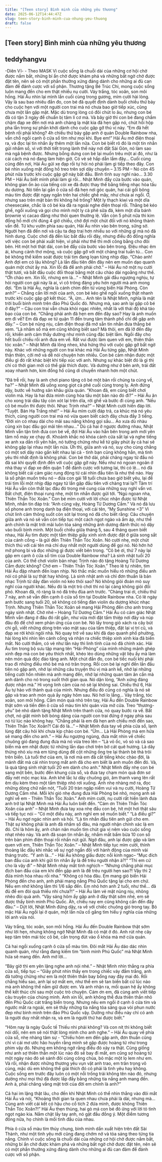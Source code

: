 ```yaml
---
title: "[Teen story] Bình minh của những yêu thương"
date: 2025-06-12T14:44:47Z
slug: teen-story-binh-minh-cua-nhung-yeu-thuong
draft: false
---
```


## [Teen story] Bình minh của những yêu thương

## teddyhangvu

-Diên Vĩ- - Theo MASK
Vì cuộc sống là chuỗi dài của những cơ hội chờ được nắm bắt, những bí ẩn chờ được khám phá và những bất ngờ chờ được đặt tên, nên sẽ có một phần thưởng xứng đáng dành cho những ai đủ can đảm để đánh cược với số phận.
Thương tặng Bé Trúc Chi, mong cuộc sống luôn mang đến cho em thật nhiều nụ cười.
Váy trắng, tóc xoăn, son môi hồng. Hải Âu nhìn lại mình lần cuối cùng trong gương, mỉm cười hài lòng. Vậy là sau bao nhiêu đắn đo, con bé đã quyết định dành buổi chiều thứ bảy cho cuộc hẹn với một người con trai mà nó chưa bao giờ tiếp xúc, cũng chưa một lần gặp mặt. Mặc dù trong lòng có đôi chút lo âu, nhưng con bé đã có tận 3 ngày để chuẩn bị tâm lí cơ mà. Và bây giờ thì con bé đang chầm chậm đạp xe đến nơi mà anh chàng lạ mặt kia đã hẹn gặp nó, chút hồi hộp pha lẫn trong sự phấn khởi dành cho cuộc gặp gỡ thú vị này. 
“Em đã hết bệnh rồi phải không? 4h chiều thứ bảy gặp anh ở quán Double Rainbow nha, vẫn chỗ ngồi cạnh ô cửa sổ tím như mọi khi. Bye em!”
Hải Âu mở điện thoại ra, và đọc lại tin nhắn ấy thêm một lần nữa. Con bé biết rõ đó là một tin nhắn gửi nhầm số, vì với thời tiết trong lành thế này nơi đất Sài Gòn, nó làm sao mà ngã bệnh được. Nhưng bỗng dưng con bé lại muốn trêu một ai đó, như là cái cách mà nó đang làm hiện giờ. Có vẻ sẽ hấp dẫn lắm đây…
Cuối cùng cũng đến nơi, Hải Âu gửi xe đạp rồi tự hỏi nó phải làm gì tiếp theo đây. Con bé nhìn xuống mặt đồng hồ treo trên sợi dây chuyền – 3.15 PM – Nó còn 45 phút nữa trước khi cuộc gặp gỡ này bắt đầu. Bình tĩnh suy nghĩ nào…
3.30 PM – Hải Âu biết mình phải làm gì rồi…
Nhật Minh đẩy cửa bước vào quán, không gian ồn ào của tiếng còi xe đã được thay thế bằng tiếng nhạc hòa tấu du dương. Nó tiến lại gần ô cửa sổ đã hẹn nơi góc quán, hai cái gối bông màu tím được đặt ngay ngắn trên hai chiếc ghế mây, như chưa ai ngồi. Ơ, nhưng sao trên mặt bàn thì không hề trống? Một ly thạch kiwi và một dĩa cheesecake, chắc là cô bé kia đã ra ngoài nghe điện thoại rồi. Thằng bé kéo ghế, ngồi xuống và gọi cho mình một ly cà phê sữa đá, kèm một dĩa bánh brownie vị cacao đắng như thói quen thường lệ. Vẫn còn 5 phút nữa thì kim đồng hồ mới chỉ đúng 4 giờ chiều, chờ đợi một chút đối với nó không thành vấn đề.
Từ khu vườn phía sau quán, Hải Âu nhìn vào bên trong, sững sờ. Người hẹn đã đến nơi và cậu ta đẹp trai hơn nhiều so với những gì mà nó đã hình dung. Cuộc chơi đã đến lúc bắt đầu rồi đây, nhưng điều đó đồng nghĩa với việc con bé phải xuất hiện, vì phải như thế thì mới công bằng cho đôi bên. Hít một hơi thật dài, con bé đẩy cửa bước vào bên trong. Điệu nhạc êm ái, khung cảnh thơ mộng, và cuộc gặp gỡ với một chàng trai tuấn tú… Con bé không thể kiểm soát được trái tim đang loạn từng nhịp đập.
“Chào anh! Anh đợi em có lâu không? Là lần đầu tiên đến đây nên em muốn dạo quanh quán một chút ấy mà. Xin lỗi đã để anh phải chờ.” – Hải Âu nở một nụ cười thật tươi, và bắt đầu cuộc đối thoại bằng một câu chào dài ngoằng như thế. 
“Ơh chào em. Xin lỗi, nhưng em là…” – Nhật Minh gãi đầu ngượng nghịu, tự hỏi người con gái này là ai, vì cô trông đáng yêu hơn người mà anh mong đợi.
“Em là Hải Âu, nghĩa là cánh chim đến từ vùng biển Hải Phòng. Còn anh?” – Chẳng cần lời mời của anh, con bé kéo ghế ngồi xuống thật nhanh trước khi cuộc gặp gỡ kết thúc.
“À, ừm… Anh tên là Nhật Minh, nghĩa là mặt trời buổi bình minh trên đảo Phú Quốc đó. Nhưng mà, sao anh lại gặp cô bé ở đây?” – Cậu con trai vẫn chưa khỏi ngạc nhiên, nhất là với thái độ khá táo bạo của con bé.
“Chẳng phải anh đã hẹn em đến đây sao? Hay là anh muốn em đi về? Em đã đạp xe từ quận 11 đến trung tâm thành phố chỉ để gặp anh đấy.” – Con bé nũng nịu, cầm điện thoại đã mở sẵn tin nhắn đưa thằng bé xem.
“Là nhầm số mà em cũng không biết sao? Mà thôi, em đã lỡ đến đây rồi, khiến anh cảm thấy dường như mình cũng đặc biệt lắm. Ngồi đây cho hết buổi chiều rồi anh đưa em về. Rất vui được làm quen với em, thiên thần tóc xoăn.” – Nhật Minh đá lông nheo, khá hứng thú với cuộc gặp gỡ bất ngờ này.
Khác với những người con trai khác mà Hải Âu từng gặp, Nhật Minh thân thiện, cởi mở và dễ nói chuyện hơn nhiều. Con bé cảm nhận được một điều gì đó rất khác biệt khi tiếp xúc với anh. Nhưng sự khác biệt đó là gì thì chỉ có thời gian mới có thể giải thích được. Và dường như ở bên anh, trái đất xoay nhanh hơn, kim đồng hồ cũng di chuyển nhanh hơn một chút.
 
“Đã trễ rồi, hay là anh chơi piano tặng cô bé một bản rồi chúng ta cùng về, ha?” – Nhật Minh đã uống xong giọt cà phê cuối cùng trong ly. Anh đứng dậy, bước về hướng sân khâu giữa quán.
“Khoan đã, em cũng biết chơi violin mà. Hay là hai đứa mình cùng hòa tấu một bản nào đó đi?” – Hải Âu ăn cho xong trái dâu tây còn xót lại trên dĩa, rời ghế và bước đi cùng anh.
“Nếu cô bé muốn thì được thôi. Nhạc Trịnh nha?” – Nhật Minh cười hiền đáp lời.
“Tuyệt. Bản Hạ Trắng nhé!” – Hải Âu mỉm cười đáp trả, ca khúc mà nó yêu thích, cùng người con trai mà nó vừa quen biết cách đây chưa đầy 3 tiếng.
“Đời xin có nhau dài cho mãi sau nắng không gọi sầu…
Áo xưa dù nhàu cũng xin bạc đầu gọi mãi tên nhau…”
Dù cả hai ở ngược đường nhau, Nhật Minh vẫn tận tình đưa con bé về, đợi Hải Âu vào hẳn bên trong anh mới yên tâm nổ máy xe chạy đi. Khoảnh khắc nó khóa cánh cửa sắt lại và nghe tiếng xe anh xa dần rồi yên hẳn, nó tưởng chừng như kể từ giây phút ấy cả hai sẽ không gặp lại nhau một lần nừa. Ừh thì, giữa anh và nó, suy cho cùng chẳng có một sơi dây nào gắn kết nhau lại cả - tình bạn cũng không hẳn, mà tình yêu thì nhất định là không phải. 
Con bé thở dài, phải chăng ngay từ đầu nó đã sai khi quyết định đến với cuộc gặp gỡ này. Nếu như nó ngoan ngoãn ở nhà thay vì đạp xe đến quận 1 để đánh cược với tương lai, thì có lẽ… nó đã không biết cái cảm giác rung động từ cái nhìn đầu tiên là như thế nào. Hay là số phận muốn trêu nó – đứa con gái 18 tuổi chưa bao giờ biết yêu, lại để trái tim lỗi một nhịp đập ngay từ lần gặp đầu tiên với chàng trai lạ?! 
Tâm trí Hải Âu vẫn còn thất lạc đâu đó trong mê cung của những suy nghĩ vẩn vơ. Bất chợt, điện thoại rung nhẹ, một tin nhắn được gửi tới.
“Ngủ ngoan nha, Thiên Thần Tóc Xoăn.”
Con bé mỉm cười với lời chúc nhận được từ Nhật Minh, nhắn tin đáp trả: “Anh cũng vậy, Hoàng Tử Dương Cầm.” Và nó đã lưu số phone anh trong danh bạ điện thoại, với cái tên, “My Sunshine <3” Vì chút linh cảm thông suốt còn sót lại trong nó đã cho biết rằng: Câu chuyện giữa anh và nó sẽ vẫn còn tiếp tục một cách ngọt ngào và ấm áp, như thể anh chính là mặt trời mãi luôn tỏa sáng những ánh dương đánh thức nó dậy vào buổi bình minh. 
Một buổi chiều giữa tháng 5, sau 4 tháng quen biết nhau, Hải Âu tìm được một tấm thiệp giấy xinh xinh được đặt ở giữa song sắt của cánh cổng – là gửi đến Thiên Thần Tóc Xoăn. Nó cười nhẹ, một chút thích thú với cái tên mà chỉ duy nhất một người dùng để gọi nó. Nó hớn hở mở phong bì và đọc những gì được viết bên trong. 
“Cô bé ơi, thứ 7 này lại gặp em cạnh ô cửa sổ tím của Double Rainbow nha? Là sinh nhật tuổi 20 của anh. Có thể chơi violin bản nhạc Trịnh nào đó tặng Hoàng Tử Dương Cầm được không? Chờ em – Thiên Thần Tóc Xoăn.”
Theo lẽ tự nhiên, tim Hải Âu đập nhanh đến loạn nhịp. Nó thắc mắc muốn hiểu rõ những điều anh nói có phải là sự thật hay không. Là sinh nhật anh và chỉ đơn thuần là bản nhạc Trịnh từ dây đàn violin nó kéo thôi sao? Nó không giỏi đoán mò suy nghĩ của người khác. Nếu đó là một trò chơi thì nó lại càng không giỏi đối phó. Khoan đã, rõ ràng là nó đã trêu đùa anh trước.
“Chàng trai ơi, chiều thứ 7 này, anh sẽ vẫn đến cạnh ô cửa sổ tím tại Double Rainbow nha. Có lẽ ngày anh bước sang tuổi 20, sẽ không có tiếng đàn violin du dương khúc nhạc Trịnh. Nhưng Thiên Thần Tóc Xoăn sẽ mang Hải Phòng đến cho anh trong ngày sinh nhật. Chờ nhé – Hoàng Tử Dương Cầm.”
Hải Âu có cảm giác Nhật Minh vẫn đang ở đâu đó rất gần, như vừa mới đặt tấm thiệp nơi đây và núp đâu đó để chờ xem phản ứng của con bé. Nó lấy trong giỏ xách ra cây bút chì gỗ, viết những dòng trên vào mặt sau của tấm thiệp, đặt lại vị trí cũ, và đạp xe rời khỏi ngôi nhà. Nó quay trở về sau khi đã dạo quanh phố phường, hài lòng khi nhìn lên cánh cổng và nhận ra chiếc thiệp xinh xinh kia đã biến mất. Nó cười thầm, có vẻ như lần này thì linh tính của nó đã chính xác. Hải Âu tìm trong bộ sưu tập mang tên “Hải-Phòng” của mình những mảnh ghép xinh đẹp mà con bé yêu thích nhất, khéo léo dùng những vật liệu ấy mà làm nên món quà độc đáo tặng anh. Một chút đắn đo, con bé tiếc nuối khi phải trao đi những điều nhỏ bé mà nó trân trọng. Rồi con bé lại nghĩ đến lần đầu tiên nó gặp anh, nhớ lại những câu truyện thú vị mà anh kể, nhớ lại những tiếng cười hồn nhiên mà anh mang đến, nhớ lại những quan tâm ân cần mà anh dành cho nó trong suốt thời gian qua. Nó dặn lòng, “Anh xứng đáng được nhận mà.” Hi vọng linh cảm của nó sẽ lại không sai.
Chiều thứ 6, Hải Âu tự hào với thành quả của mình. Nhưng điều đó cũng có nghĩa là nó sẽ gặp và trao anh món quà ấy ngày hôm sau. Nó hơi lo lắng… 
Váy trắng, tóc xoăn, son môi hồng. Cầm món quà nhỏ trên tay, Hải Âu đến Double Rainbow thật sớm và tiến đến ô cửa sổ màu tím khi quán vừa mở cửa. Treo “thương-yêu” bé nhỏ dành tặng Nhật Minh trên thanh cửa, nó quay bước ra về. Bất chợt, nó giật mình bởi bóng dáng của người con trai đứng ở ngay phía sau nó từ lúc nào không hay.
“Chẳng phải là em đã hẹn anh chiều mới đến sao, Thiên Thần Tóc Xoăn?! Cái đó là…” – Nhật Minh đưa tay về phía cửa sổ, lạnh lùng đặt câu hỏi khi chưa kịp chào con bé.
“Ừm… Là Hải Phòng mà em hứa sẽ mang đến cho anh.” – Hải Âu ngượng ngùng, đưa mắt nhìn về chiếc chuông gió đang đung đưa mà nó vừa treo lên – “Là vỏ ốc, vỏ sò và cả sao biển mà em nhặt được từ những lần dạo chơi trên bờ cát quê hương. Là dây thừng nhỏ xíu mà em từng dùng để cột những ống tre lại thành bè thả trôi trên biển. Là tuổi thơ của em, là nơi mà em đã cất tiếng khóc chào đời, là mảnh đất mà cái nhìn trong mắt anh đã cho em biết là anh muốn đến đó. Và, là quà tặng sinh nhật tuồi 20 em dành cho anh.”
Nhật Minh đẩy nhẹ con bé sang một bên, bước đến khung cửa sổ, và đưa tay chạm món quà đơn sơ đầy nét mộc mạc kia. Anh khẽ lắc lư dây chuông gió, âm thanh vang lên rất êm dịu kèm theo một tấm thiệp nhỏ rơi xuống. Anh nhẹ nhàng mở ra, đọc những dòng chữ nắn nót, “Tuổi 20 tràn ngập niềm vui và nụ cười, Hoàng Tử Dương Cầm nhé. Mỗi khi gió nhẹ đung đưa Hải Phòng bé nhỏ, mong anh sẽ nghĩ về em - Thiên Thần Tóc Xoăn.” Anh mỉm cười, nụ cười rất hiền lành đưa anh trở lại Nhật Minh mà Hải Âu luôn biết đến.
“Cám ơn Thiên Thần Tóc Xoăn của anh” – Nhật Minh đưa tay xoa nhẹ đầu con bé, hít một hơi thật sâu và tiếp tục nói – “Có một điều này, anh nghĩ em sẽ muốn biết.”
“Là điều gì?” – Hải Âu ngơ ngác nhìn anh và hỏi.
“Là tin nhắn đầu tiên anh gửi cho em. Thật sự không phải là anh đã nhầm số đâu, mà người nhận chính xác là em đó. Chỉ là hôm ấy, anh chán nãn muốn tìm chút gia vị nêm vào cuộc sống nhạt nhẽo này. Và anh đã soạn tin nhắn ấy, nhắm mắt bấm bừa 10 con số trên bàn phím điện thoại rồi nhấn nút gửi. Ngờ đâu, anh lại được gặp và làm quen với em, Thiên Thần Tóc Xoăn.” – Nhật Minh tiếp tục mỉm cười, thỉnh thoảng lắc đầu khi nhắc về sự ngớ ngẩn đối với hành động của mình vài tháng trước.
“Ý anh là…” - Hải Âu không giấu được nỗi kinh ngạc– “Mục đích ban đầu của anh khi gửi tin nhắn ấy là để trêu người nhận à?!”
“Thì em cứ cho là vậy đi” – Nhật Minh nháy mắt tinh nghịch – “Nhưng chẳng phải mục địch ban đầu của em khi đến gặp anh là để trêu người hẹn sao?! Vậy thì 2 đứa mình hòa nhau rồi nha.”
“Không có hòa đâu. Em mang gió biển Hải Phòng đến cho anh, anh phải mang nắng Phú Quốc tặng lại cho em chứ. Nếu em nhớ không lầm thì 1/6 sắp đến. Em nhỏ hơn anh 2 tuổi, như thế… đã đủ để em đòi quà thiếu nhi chưa?!” – Hải Âu làm vẻ mặt nũng nịu, nhõng nhẽo đòi quà anh.
“Vậy sáng hôm ấy gặp anh ở đây thật sớm nhé, em sẽ được thấy bình minh Phú Quốc. Àh, chiều nay em cũng không cần đến đây đâu.” – Dứt lời, Nhật Minh đứng dậy, ra về với chiếc chuông gió trong tay. Bỏ mặc Hải Âu ngồi lại ở quán, một lần nữa cố gắng tìm hiểu ý nghĩa của những lời anh vừa nói.
 
Váy trắng, tóc xoăn, son môi hồng. Hải Âu đến Double Rainbow thật sớm như lời hẹn, nhưng không ngờ Nhật Minh đã có mặt ở đó. Anh rút nhẹ cây kẹp tăm trên mái tóc cô bé, cẩn trọng đút vào ổ khóa mà mở cửa quán.
 
Cả hai ngồi xuống cạnh ô cửa sổ màu tím. Đôi mắt Hải Âu dáo dác nhìn quanh quán, như rằng đang kiếm tìm “bình minh Phú Quốc” mà Nhật Minh hứa sẽ mang đến. Anh mở lời…
 
“Bây giờ thì em yên lặng nghe anh nói nhé.” – Nhật Minh nhìn thẳng ra phía cửa sổ, tiếp tục – “Giây phút nhìn thấy em trong chiếc váy đầm trắng, anh đã tưởng chừng như em là một thiên thần bay bổng nay đây mai đó. Rồi chẳng hiểu sao, anh lại sợ mất em, như thể em sẽ tan biến bất cứ lúc nào mà anh không thể nắm giữ được em. Và anh nhận ra, mối quan hệ ấy không thể kết thúc chỉ sau một cuộc trò chuyện. Cám ơn em, đã cùng anh viết tiếp câu truyện của chúng mình. Anh xin lỗi, anh không thể đưa thiên thần nhỏ đến Phú Quốc cát trắng biển trong. Nhưng nếu em ngồi ở cạnh ô cửa tím và ngước mắt ra ngoài, em sẽ thấy những tia nắng tỏa sáng qua vòi phun nước đẹp như bình minh trên đảo Phú Quốc vậy. Dường như điều này chỉ có anh là người duy nhất nhận ra, và em là người thứ hai được biết.”
 
“Hôm nay là ngày Quốc tế Thiếu nhi phải không? Và con nít thì không biết nói dối, nên em sẽ nói thật lòng mình cho anh nghe.” – Hải Âu quay về phía cửa sổ, nhẹ nhàng tâm sự - “Chiều hôm em đến gặp anh, đơn thuần cũng chỉ vì cái mơ ước hão huyền rằng mình sẽ gặp được hoàng tử như trong phim vậy đó. Nhưng em không ngờ rằng điều đó xảy ra thật. Cũng giống như anh sợ thiên thần một lúc nào đó sẽ bay đi mất, em cũng sợ hoàng tử một ngày nào đó sẽ sánh đôi cùng công chúa, bỏ mặc một lọ lem như em. Và rồi, nhận được những thương yêu vụn vặt anh trao, em trân trọng vô cùng, mặc dù em không thể giải thích đó có phải là tình yêu hay không. Cuộc sống em trước đây luôn có một nỗi trống trải không tên nào đó, nhưng dường như mọi thứ đã được lấp đầy bằng những tia nắng anh mang đến. Anh à, phải chăng vầng mặt trời của đời em chính là anh?”
 
Cả hai im lặng thật lâu, cho đến khi Nhật Minh có thể nhìn thẳng vào đôi mắt Hải Âu và nói, “Khoảng thời gian ta quen nhau chưa phải là dài, nhưng mà…  Cùng anh viết cái kết có hậu cho cổ tích 2 đứa mình, được không Thiên Thần Tóc Xoăn?!” Hải Âu thẹn thùng, hai gò má con bé đỏ ửng với lời tỏ tình ngọt ngào kia. Nắm chặt lấy tay anh, nó gật đầu đồng ý. Một điểm tương đồng nữa, họ chính là mối tình đầu của nhau.
 
Phía ô cửa sổ màu tím thủy chung, bình minh dần xuất hiện trên đất Sài Thành, như một tình yêu mới cũng đang chớm nở và tỏa sáng theo từng tia nắng. 
Chính vì cuộc sống là chuỗi dài của những cơ hội chờ được nắm bắt, những bí ẩn chờ được khám phá và những bất ngờ chờ được đặt tên, nên sẽ có một phần thưởng xứng đáng dành cho những ai đủ can đảm để đánh cược với số phận.